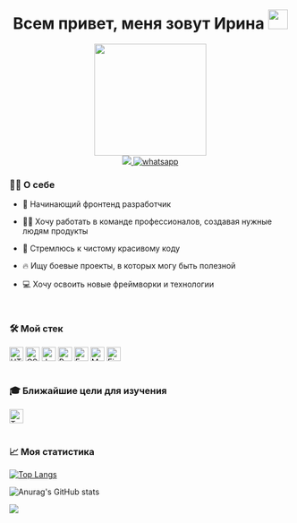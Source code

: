 <div align="center">
  <h1>
    Всем привет, меня зовут Ирина <img src="https://media.giphy.com/media/hvRJCLFzcasrR4ia7z/giphy.gif" width="35px"/> 
  </h1>
</div>
    
<div align="center">
  <img src="https://media1.giphy.com/media/46zAJHxw7fh48qXpnP/giphy.gif?cid=ecf05e47u7085f56j3czpoxgflymdw90ucvgcbdq9fz64tjz&rid=giphy.gif&ct=g" width="200"/>
    
  <div>
    <a href="http://t.me/shamirena" target="_blank">
      <img src="https://img.shields.io/badge/Telegram-2CA5E0?style=for-the-badge&logo=telegram&logoColor=white" />
    </a>
    <a href="http://wa.me/+79222348139" target="_blank">
      <img src="https://img.shields.io/badge/WhatsApp-25D366?style=for-the-badge&logo=whatsapp&logoColor=white" alt="whatsapp" />
    </a>
  </div>
    
</div>


###  👩‍💻 О себе

- 🌱 Начинающий фронтенд разработчик

- 🧑‍💻 Хочу работать в команде профессионалов, создавая нужные людям продукты  

- 📝 Стремлюсь к чистому красивому коду

- 🔥 Ищу боевые проекты, в которых могу быть полезной

- 💻 Хочу освоить новые фреймворки и технологии

<br/>

### 🛠️ Мой стек

<div>  
<img src="https://img.shields.io/badge/HTML5-282C34?logo=html5&logoColor=E34F26" alt="HTML5 logo" title="HTML5" height="25" />
<img src="https://img.shields.io/badge/CSS3-282C34?logo=css3&logoColor=E34F26" alt="CSS3 logo" title="CSS3" height="25" />
<img src="https://img.shields.io/badge/JavaScript-282C34?logo=javascript&logoColor=F7DF1E" alt="JavaScript logo" title="JavaScript" height="25" />
<img src="https://img.shields.io/badge/React-282C34?logo=react&logoColor=61DAFB" alt="React logo" title="React" height="25" />
<img src="https://img.shields.io/badge/Express-282C34?logo=express&logoColor=FFFFFF" alt="Express.js logo" title="Express.js" height="25" />
<img src="https://img.shields.io/badge/MongoDB-282C34?logo=mongodb&logoColor=47A248" alt="MongoDB logo" title="MongoDB" height="25" />
<img src="https://img.shields.io/badge/Figma-282C34?logo=figma&logoColor=007ACC" alt="Figma logo" title="Figma" height="25" />
</div>
<br/>

### 🎓 Ближайшие цели для изучения

<div>
<img src="https://img.shields.io/badge/typescript-%23007ACC.svg?style=for-the-badge&logo=typescript&logoColor=white" alt="TypeScript logo" title="TypeScript" height="25" />
</div>
<br/>

### 📈 Моя статистика

[![Top Langs](https://github-readme-stats.vercel.app/api/top-langs/?username=Iri-Sha&layout=compact&theme=vision-friendly-dark)](https://github.com/anuraghazra/github-readme-stats)
<!--[![GitHub Streak](http://github-readme-streak-stats.herokuapp.com?user=Iri-Sha&theme=dark&background=000000)](https://git.io/streak-stats)-->
![Anurag's GitHub stats](https://github-readme-stats.vercel.app/api?username=Iri-Sha&show_icons=true&theme=dark&hide=stars,contribs)

![](https://visitor-badge.glitch.me/badge?page_id=Iri-Sha.Iri-Sha)
